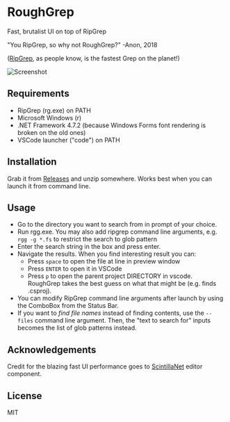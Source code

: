 # RoughGrep

Fast, brutalist UI on top of RipGrep

"You RipGrep, so why not RoughGrep?" -Anon, 2018


([RipGrep](https://github.com/BurntSushi/ripgrep), as people know, is the fastest Grep on the planet!)

![Screenshot](https://user-images.githubusercontent.com/557579/42448089-b4c3842a-8384-11e8-8a20-f1924045a522.png)

## Requirements

- RipGrep (rg.exe) on PATH
- Microsoft Windows (r)
- .NET Framework 4.7.2 (because Windows Forms font rendering is broken on the old ones)
- VSCode launcher ("code") on PATH

## Installation

Grab it from [Releases](https://github.com/vivainio/RoughGrep/releases) and unzip somewhere. Works best when you can
launch it from command line.

## Usage

- Go to the directory you want to search from in prompt of your choice.
- Run rgg.exe. You may also add ripgrep command line arguments, e.g. `rgg -g *.fs` to restrict the search to glob pattern
- Enter the search string in the box and press enter.
- Navigate the results. When you find interesting result you can:
  - Press `space` to open the file at line in preview window
  - Press `ENTER` to open it in VSCode
  - Press `p` to open the parent project DIRECTORY in vscode. RoughGrep takes the best guess on what that might be (e.g. finds .csproj).
- You can modify RipGrep command line arguments after launch by using the ComboBox from the Status Bar.
- If you want to *find file names* instead of finding contents, use the `--files` command line argument.
  Then, the "text to search for" inputs becomes the list of glob patterns instead.


## Acknowledgements

Credit for the blazing fast UI performance goes to [ScintillaNet](https://github.com/jacobslusser/ScintillaNET) editor component.

## License

MIT
